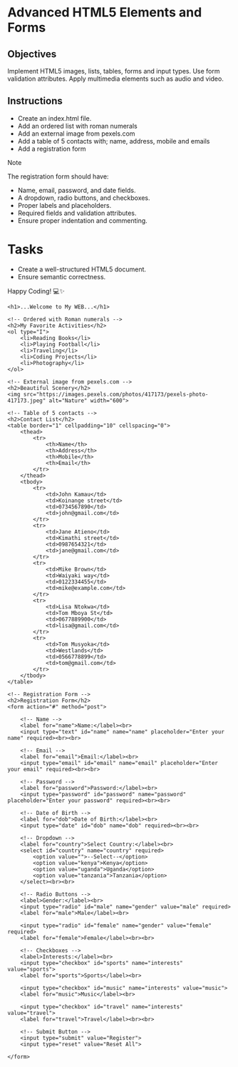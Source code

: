 # Advanced HTML5 Elements and Forms

## Objectives
Implement HTML5 images, lists, tables, forms and input types.
Use form validation attributes.
Apply multimedia elements such as audio and video.

## Instructions

- Create an index.html file.
- Add an ordered list with roman numerals
- Add an external image from pexels.com
- Add a table of 5 contacts with; name, address, mobile and emails
- Add a registration form

>[!NOTE]
>  The registration form should have:
>- Name, email, password, and date fields.
>- A dropdown, radio buttons, and checkboxes.
>- Proper labels and placeholders.
>- Required fields and validation attributes.
>- Ensure proper indentation and commenting.
 
# Tasks
- Create a well-structured HTML5 document.
- Ensure semantic correctness.

Happy Coding! 💻✨



<!DOCTYPE html>
<html lang="en">
<head>
    <meta charset="UTF-8">
    <meta name="viewport" content="width=device-width, initial-scale=1.0">
    <title>Juma Cavin HTML5 registration</title>
</head>
<body>

    <h1>...Welcome to My WEB...</h1>

    <!-- Ordered with Roman numerals -->
    <h2>My Favorite Activities</h2>
    <ol type="I">
        <li>Reading Books</li>
        <li>Playing Football</li>
        <li>Traveling</li>
        <li>Coding Projects</li>
        <li>Photography</li>
    </ol>

    <!-- External image from pexels.com -->
    <h2>Beautiful Scenery</h2>
    <img src="https://images.pexels.com/photos/417173/pexels-photo-417173.jpeg" alt="Nature" width="600">

    <!-- Table of 5 contacts -->
    <h2>Contact List</h2>
    <table border="1" cellpadding="10" cellspacing="0">
        <thead>
            <tr>
                <th>Name</th>
                <th>Address</th>
                <th>Mobile</th>
                <th>Email</th>
            </tr>
        </thead>
        <tbody>
            <tr>
                <td>John Kamau</td>
                <td>Koinange street</td>
                <td>0734567890</td>
                <td>john@gmail.com</td>
            </tr>
            <tr>
                <td>Jane Atieno</td>
                <td>Kimathi street</td>
                <td>0987654321</td>
                <td>jane@gmail.com</td>
            </tr>
            <tr>
                <td>Mike Brown</td>
                <td>Waiyaki way</td>
                <td>0122334455</td>
                <td>mike@example.com</td>
            </tr>
            <tr>
                <td>Lisa Ntokwa</td>
                <td>Tom Mboya St</td>
                <td>0677889900</td>
                <td>lisa@gmail.com</td>
            </tr>
            <tr>
                <td>Tom Musyoka</td>
                <td>Westlands</td>
                <td>0566778899</td>
                <td>tom@gmail.com</td>
            </tr>
        </tbody>
    </table>

    <!-- Registration Form -->
    <h2>Registration Form</h2>
    <form action="#" method="post">

        <!-- Name -->
        <label for="name">Name:</label><br>
        <input type="text" id="name" name="name" placeholder="Enter your name" required><br><br>

        <!-- Email -->
        <label for="email">Email:</label><br>
        <input type="email" id="email" name="email" placeholder="Enter your email" required><br><br>

        <!-- Password -->
        <label for="password">Password:</label><br>
        <input type="password" id="password" name="password" placeholder="Enter your password" required><br><br>

        <!-- Date of Birth -->
        <label for="dob">Date of Birth:</label><br>
        <input type="date" id="dob" name="dob" required><br><br>

        <!-- Dropdown -->
        <label for="country">Select Country:</label><br>
        <select id="country" name="country" required>
            <option value="">--Select--</option>
            <option value="kenya">Kenya</option>
            <option value="uganda">Uganda</option>
            <option value="tanzania">Tanzania</option>
        </select><br><br>

        <!-- Radio Buttons -->
        <label>Gender:</label><br>
        <input type="radio" id="male" name="gender" value="male" required>
        <label for="male">Male</label><br>

        <input type="radio" id="female" name="gender" value="female" required>
        <label for="female">Female</label><br><br>

        <!-- Checkboxes -->
        <label>Interests:</label><br>
        <input type="checkbox" id="sports" name="interests" value="sports">
        <label for="sports">Sports</label><br>

        <input type="checkbox" id="music" name="interests" value="music">
        <label for="music">Music</label><br>

        <input type="checkbox" id="travel" name="interests" value="travel">
        <label for="travel">Travel</label><br><br>

        <!-- Submit Button -->
        <input type="submit" value="Register">
        <input type="reset" value="Reset All">

    </form>

</body>
</html>
